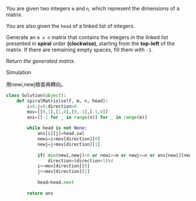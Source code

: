 You are given two integers `m` and `n`, which represent the dimensions of a matrix.

You are also given the `head` of a linked list of integers.

Generate an `m x n` matrix that contains the integers in the linked list presented in **spiral** order **(clockwise)**, starting from the **top-left** of the matrix. If there are remaining empty spaces, fill them with `-1`.

Return _the generated matrix_.

Simulation

用newi,newj檢查再轉向。

```python
class Solution(object):
    def spiralMatrix(self, m, n, head):
        i=0;j=0;direction=0
        mov=[[0,1],[1,0],[0,-1],[-1,0]]
        ans=[[-1 for _ in range(n)] for _ in range(m)]
        
        while head is not None:
            ans[i][j]=head.val
            newi=i+mov[direction][0]
            newj=j+mov[direction][1]
            
            if( min(newi,newj)<0 or newi>=m or newj>=n or ans[newi][newj]!=-1):
                direction=(direction+1)%4
            i+=mov[direction][0]
            j+=mov[direction][1]
            
            head=head.next
            
        return ans
```